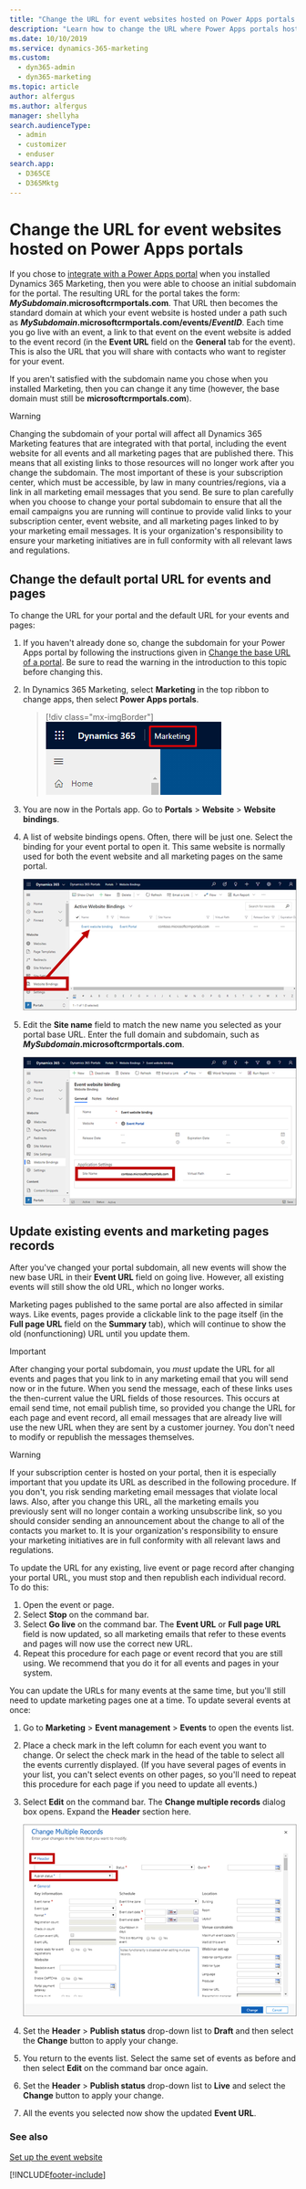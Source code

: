 ```yaml
---
title: "Change the URL for event websites hosted on Power Apps portals (Dynamics 365 Marketing) | Microsoft Docs"
description: "Learn how to change the URL where Power Apps portals hosts your events in Dynamics 365 Marketing."
ms.date: 10/10/2019
ms.service: dynamics-365-marketing
ms.custom: 
  - dyn365-admin
  - dyn365-marketing
ms.topic: article
author: alfergus
ms.author: alfergus
manager: shellyha
search.audienceType: 
  - admin
  - customizer
  - enduser
search.app: 
  - D365CE
  - D365Mktg
---
```


# Change the URL for event websites hosted on Power Apps portals

If you chose to [integrate with a Power Apps portal](portal-optional.md) when you installed Dynamics 365 Marketing, then you were able to choose an initial subdomain for the portal. The resulting URL for the portal takes the form: **_MySubdomain_.microsoftcrmportals.com**. That URL then becomes the standard domain at which your event website is hosted under a path such as **_MySubdomain_.microsoftcrmportals.com/events/_EventID_**. Each time you go live with an event, a link to that event on the event website is added to the event record (in the **Event URL** field on the **General** tab for the event). This is also the URL that you will share with contacts who want to register for your event.

If you aren't satisfied with the subdomain name you chose when you installed Marketing, then you can change it any time (however, the base domain must still be **microsoftcrmportals.com**).

> [!WARNING]
> Changing the subdomain of your portal will affect all Dynamics 365 Marketing features that are integrated with that portal, including the event website for all events and all marketing pages that are published there. This means that all existing links to those resources will no longer work after you change the subdomain. The most important of these is your subscription center, which must be accessible, by law in many countries/regions, via a link in all marketing email messages that you send. Be sure to plan carefully when you choose to change your portal subdomain to ensure that all the email campaigns you are running will continue to provide valid links to your subscription center, event website, and all marketing pages linked to by your marketing email messages. It is your organization's responsibility to ensure your marketing initiatives are in full conformity with all relevant laws and regulations.

## Change the default portal URL for events and pages

To change the URL for your portal and the default URL for your events and pages:

1. If you haven't already done so, change the subdomain for your Power Apps portal by following the instructions given in [Change the base URL of a portal](../portals/change-base-url.md). Be sure to read the warning in the introduction to this topic before changing this.

1. In Dynamics 365 Marketing, select **Marketing** in the top ribbon to change apps, then select **Power Apps portals**.

    > [!div class="mx-imgBorder"]
    > ![Open the Portals app](media/app-selector-portals2.png)

1. You are now in the Portals app. Go to **Portals** > **Website** > **Website bindings**.

1. A list of website bindings opens. Often, there will be just one. Select the binding for your event portal to open it. This same website is normally used for both the event website and all marketing pages on the same portal.

    ![Open your event website binding](media/event-website-binding.png "Open your event website binding")

1. Edit the **Site name** field to match the new name you selected as your portal base URL. Enter the full domain and subdomain, such as **_MySubdomain_.microsoftcrmportals.com**.

    ![Edit the site name for your binding](media/event-website-site-name.png "Edit the site name for your binding")


## Update existing events and marketing pages records

After you've changed your portal subdomain, all new events will show the new base URL in their **Event URL** field on going live. However, all existing events will still show the old URL, which no longer works.

Marketing pages published to the same portal are also affected in similar ways. Like events, pages provide a clickable link to the page itself (in the **Full page URL** field on the **Summary** tab), which will continue to show the old (nonfunctioning) URL until you update them.

> [!IMPORTANT]
> After changing your portal subdomain, you _must_ update the URL for all events and pages that you link to in any marketing email that you will send now or in the future. When you send the message, each of these links uses the then-current value the URL fields of those resources. This occurs at email send time, not email publish time, so provided you change the URL for each page and event record, all email messages that are already live will use the new URL when they are sent by a customer journey. You don't need to modify or republish the messages themselves.

> [!WARNING]
> If your subscription center is hosted on your portal, then it is especially important that you update its URL as described in the following procedure. If you don't, you risk sending marketing email messages that violate local laws. Also, after you change this URL, all the marketing emails you previously sent will no longer contain a working unsubscribe link, so you should consider sending an announcement about the change to all of the contacts you market to. It is your organization's responsibility to ensure your marketing initiatives are in full conformity with all relevant laws and regulations.

To update the URL for any existing, live event or page record after changing your portal URL, you must stop and then republish each individual record. To do this:

1. Open the event or page.
1. Select **Stop** on the command bar.
1. Select **Go live** on the command bar. The **Event URL** or **Full page URL** field is now updated, so all marketing emails that refer to these events and pages will now use the correct new URL.
1. Repeat this procedure for each page or event record that you are still using. We recommend that you do it for all events and pages in your system.

You can update the URLs for many events at the same time, but you'll still need to update marketing pages one at a time. To update several events at once:

1. Go to **Marketing** > **Event management** > **Events** to open the events list.

1. Place a check mark in the left column for each event you want to change. Or select the check mark in the head of the table to select all the events currently displayed. (If you have several pages of events in your list, you can't select events on other pages, so you'll need to repeat this procedure for each page if you need to update all events.)

1. Select **Edit** on the command bar. The **Change multiple records** dialog box opens. Expand the **Header** section here.

    ![The publish-status setting](media/change-multiple-records.png "The publish-status setting")

1. Set the **Header** > **Publish status** drop-down list to **Draft** and then select the **Change** button to apply your change.

1. You return to the events list. Select the same set of events as before and then select **Edit** on the command bar once again.

1. Set the **Header** > **Publish status** drop-down list to **Live** and select the **Change** button to apply your change.

1. All the events you selected now show the updated **Event URL**.

### See also

[Set up the event website](set-up-event-portal.md)

[!INCLUDE[footer-include](../includes/footer-banner.md)]
